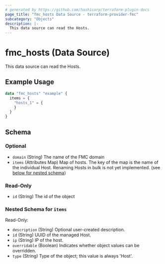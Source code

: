 ```yaml
---
# generated by https://github.com/hashicorp/terraform-plugin-docs
page_title: "fmc_hosts Data Source - terraform-provider-fmc"
subcategory: "Objects"
description: |-
  This data source can read the Hosts.
---
```


# fmc_hosts (Data Source)

This data source can read the Hosts.

## Example Usage

```terraform
data "fmc_hosts" "example" {
  items = {
    "hosts_1" = {
    }
  }
}
```

<!-- schema generated by tfplugindocs -->
## Schema

### Optional

- `domain` (String) The name of the FMC domain
- `items` (Attributes Map) Map of hosts. The key of the map is the name of the individual Host. Renaming Hosts in bulk is not yet implemented. (see [below for nested schema](#nestedatt--items))

### Read-Only

- `id` (String) The id of the object

<a id="nestedatt--items"></a>
### Nested Schema for `items`

Read-Only:

- `description` (String) Optional user-created description.
- `id` (String) UUID of the managed Host.
- `ip` (String) IP of the host.
- `overridable` (Boolean) Indicates whether object values can be overridden.
- `type` (String) Type of the object; this value is always 'Host'.
